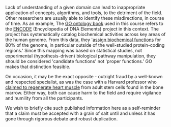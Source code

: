 Lack of understanding of a given domain can lead to inappropriate application of concepts, algorithms, and tools, to the detriment of the field. Other researchers are usually able to identify these misdirections, in course of time. As an example, The [GO ontology book](https://link.springer.com/content/pdf/10.1007%2F978-1-4939-3743-1.pdf) used in this course  refers to the [ENCODE](https://www.encodeproject.org/) (Encyclopedia of DNA Elements) project in this context. The project has systematically catalog biochemical activities across key areas of the human genome. From this data, they '[assign biochemical functions](https://www.nature.com/articles/nature11247) for 80% of the genome, in particular outside of the well-studied protein-coding regions.' Since this mapping was based on statistical studies, not experimental (hypothesis-driven) biological pathway manipulation, they should be considered 'candidate functions' not 'proper functions.' GO makes that distinction feasible. 


On occasion, it may be the exact opposite - outright fraud by a well-known and respected specialist, as was the case with a Harvard professor who [claimed to regenerate heart muscle](https://www.nytimes.com/2018/10/29/health/dr-piero-anversa-harvard-retraction.html) from adult stem cells found in the bone marrow. Either way, both can cause harm to the field and require vigilance and humility from all the participants. 

We wish to briefly cite such published information here as a self-reminder that a claim must be accepted with a grain of salt until and unless it has gone through rigorous debate and robust duplication.  

